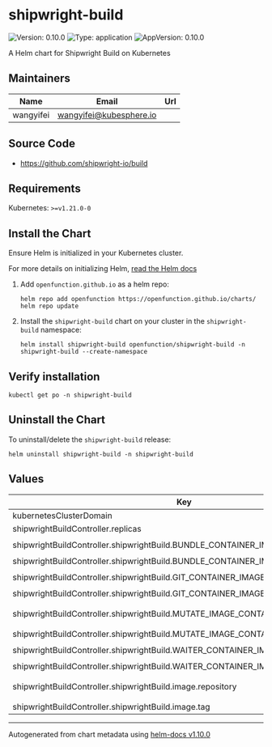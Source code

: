 # shipwright-build

![Version: 0.10.0](https://img.shields.io/badge/Version-0.10.0-informational?style=flat-square) ![Type: application](https://img.shields.io/badge/Type-application-informational?style=flat-square) ![AppVersion: 0.10.0](https://img.shields.io/badge/AppVersion-0.10.0-informational?style=flat-square)

A Helm chart for Shipwright Build on Kubernetes

## Maintainers

| Name | Email | Url |
| ---- | ------ | --- |
| wangyifei | <wangyifei@kubesphere.io> |  |

## Source Code

* <https://github.com/shipwright-io/build>

## Requirements

Kubernetes: `>=v1.21.0-0`

## Install the Chart

Ensure Helm is initialized in your Kubernetes cluster.

For more details on initializing Helm, [read the Helm docs](https://helm.sh/docs/)

1. Add `openfunction.github.io` as a helm repo:
    ```
    helm repo add openfunction https://openfunction.github.io/charts/
    helm repo update
    ```

2. Install the `shipwright-build` chart on your cluster in the `shipwright-build` namespace:
    ```
    helm install shipwright-build openfunction/shipwright-build -n shipwright-build --create-namespace
    ```

## Verify installation

```
kubectl get po -n shipwright-build
```

## Uninstall the Chart

To uninstall/delete the `shipwright-build` release:
```
helm uninstall shipwright-build -n shipwright-build
```

## Values

| Key | Type | Default | Description |
|-----|------|---------|-------------|
| kubernetesClusterDomain | string | `"cluster.local"` |  |
| shipwrightBuildController.replicas | int | `1` |  |
| shipwrightBuildController.shipwrightBuild.BUNDLE_CONTAINER_IMAGE.repository | string | `"ghcr.io/shipwright-io/build/bundle"` |  |
| shipwrightBuildController.shipwrightBuild.BUNDLE_CONTAINER_IMAGE.tag | string | `"v0.10.0"` |  |
| shipwrightBuildController.shipwrightBuild.GIT_CONTAINER_IMAGE.repository | string | `"ghcr.io/shipwright-io/build/git"` |  |
| shipwrightBuildController.shipwrightBuild.GIT_CONTAINER_IMAGE.tag | string | `"v0.10.0"` |  |
| shipwrightBuildController.shipwrightBuild.MUTATE_IMAGE_CONTAINER_IMAGE.repository | string | `"ghcr.io/shipwright-io/build/mutate-image"` |  |
| shipwrightBuildController.shipwrightBuild.MUTATE_IMAGE_CONTAINER_IMAGE.tag | string | `"v0.10.0"` |  |
| shipwrightBuildController.shipwrightBuild.WAITER_CONTAINER_IMAGE.repository | string | `"ghcr.io/shipwright-io/build/waiter"` |  |
| shipwrightBuildController.shipwrightBuild.WAITER_CONTAINER_IMAGE.tag | string | `"v0.10.0"` |  |
| shipwrightBuildController.shipwrightBuild.image.repository | string | `"ghcr.io/shipwright-io/build/shipwright-build-controller"` |  |
| shipwrightBuildController.shipwrightBuild.image.tag | string | `"v0.10.0"` |  |

----------------------------------------------
Autogenerated from chart metadata using [helm-docs v1.10.0](https://github.com/norwoodj/helm-docs/releases/v1.10.0)
